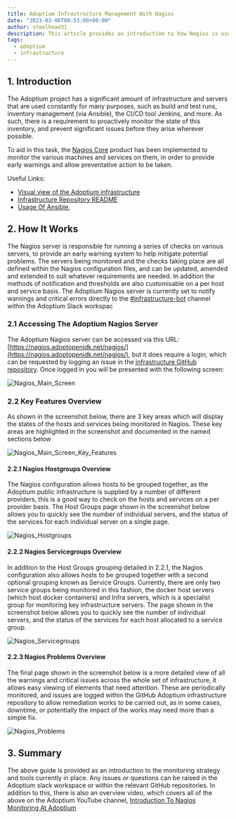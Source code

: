 ```yaml
---
title: Adoptium Infrastructure Management With Nagios
date: "2023-03-06T08:53:00+00:00"
author: steelhead31
description: This article provides an introduction to how Nagios is used to monitor Adoptium public infrastructure
tags:
  - adoptium
  - infrastructure
---
```


## 1. Introduction

The Adoptium project has a significant amount of infrastructure and servers that are used constantly for many purposes, such as build and test runs, inventory management (via Ansible), the CI/CD tool Jenkins, and more. As such, there is a requirement to proactively monitor the state of this inventory, and prevent significant issues before they arise wherever possible.

To aid in this task, the [Nagios Core](https://www.nagios.org/projects/nagios-core/) product has been implemented to monitor the various machines and services on them, in order to provide early warnings and allow preventative action to be taken.

Useful Links:

- [Visual view of the Adoptium infrastructure](https://github.com/adoptium/infrastructure/blob/master/docs/adoptopenjdk.pdf)
- [Infrastructure Repository README](https://github.com/adoptium/infrastructure/blob/master/README.md)
- [Usage Of Ansible](https://raw.githubusercontent.com/adoptium/infrastructure/master/ansible/inventory.yml),

## 2. How It Works

The Nagios server is responsible for running a series of checks on various servers, to provide an early warning system to help mitigate potential problems. The servers being monitored and the checks taking place are all defined within the Nagios configuration files, and can be updated, amended and extended to suit whatever requirements are needed. In addition the methods of notification and thresholds are also customisable on a per host and service basis. The Adoptium Nagios server is currently set to notify warnings and critical errors directly to the [#infrastructure-bot](https://adoptium.slack.com/archives/C8C212BU6) channel within the Adoptium Slack workspac

### 2.1 Accessing The Adoptium Nagios Server

The Adoptium Nagios server can be accessed via this URL: [https://nagios.adoptopenjdk.net/nagios/](https://nagios.adoptopenjdk.net/nagios/), but it does require a login, which can be requested by logging an issue in the [infrastructure GitHub repository](https://github.com/adoptium/infrastructure/issues). Once logged in you will be presented with the following screen:

![Nagios_Main_Screen](/images/news/adoptium-infrastructure-management-with-nagios/Nagios_Main.jpg)

### 2.2 Key Features Overview

As shown in the screenshot below, there are 3 key areas which will display the states of the hosts and services being monitored in Nagios. These key areas are highlighted in the screenshot and documented in the named sections below

![Nagios_Main_Screen_Key_Features](/images/news/adoptium-infrastructure-management-with-nagios/Nagios_Main_hl.jpg)

#### 2.2.1 Nagios Hostgroups Overview

The Nagios configuration allows hosts to be grouped together, as the Adoptium public infrastructure is supplied by a number of different providers, this is a good way to check on the hosts and services on a per provider basis. The Host Groups page shown in the screenshot below allows you to quickly see the number of individual servers, and the status of the services for each individual server on a single page.

![Nagios_Hostgroups](/images/news/adoptium-infrastructure-management-with-nagios/Nagios_HGs.jpg)

#### 2.2.2 Nagios Servicegroups Overview

In addition to the Host Groups grouping detailed in 2.2.1, the Nagios configuration also allows hosts to be grouped together with a second optional grouping known as Service Groups. Currently, there are only two service groups being monitored in this fashion, the docker host servers (which host docker containers) and Infra servers, which is a specialist group for monitoring key infrastructure servers. The page shown in the screenshot below allows you to quickly see the number of individual servers, and the status of the services for each host allocated to a service group.

![Nagios_Servicegroups](/images/news/adoptium-infrastructure-management-with-nagios/Nagios_SGs.jpg)

#### 2.2.3 Nagios Problems Overview

The final page shown in the screenshot below is a more detailed view of all the warnings and critical issues across the whole set of infrastructure, it allows easy viewing of elements that need attention. These are periodically monitored, and issues are logged within the GitHub Adoptium infrastructure repository to allow remediation works to be carried out, as in some cases, downtime, or potentially the impact of the works may need more than a simple fix.

![Nagios_Problems](/images/news/adoptium-infrastructure-management-with-nagios/Nagios_Problems.jpg)

## 3. Summary

The above guide is provided as an introduction to the monitoring strategy and tools currently in place. Any issues or questions can be raised in the Adoptium slack workspace or within the relevant GitHub repositories. In addition to this, there is also an overview video, which covers all of the above on the Adoptium YouTube channel, [Introduction To Nagios Monitoring At Adoptium](https://www.youtube.com/watch?v=Dr8ymWV-pow)
